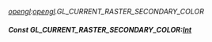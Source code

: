 _[opengl](../../modules/opengl/opengl-module.md):[opengl](../../modules/opengl/opengl-module.md).GL\_CURRENT\_RASTER\_SECONDARY\_COLOR_
##### Const GL\_CURRENT\_RASTER\_SECONDARY\_COLOR:[Int](../../modules/wonkey/wonkey-types-int.md)
